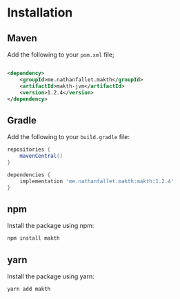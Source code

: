 # Installation

## Maven

Add the following to your `pom.xml` file;

```xml

<dependency>
    <groupId>me.nathanfallet.makth</groupId>
    <artifactId>makth-jvm</artifactId>
    <version>1.2.4</version>
</dependency>
```

## Gradle

Add the following to your `build.gradle` file:

```groovy
repositories {
    mavenCentral()
}

dependencies {
    implementation 'me.nathanfallet.makth:makth:1.2.4'
}
```

## npm

Install the package using npm:

```bash
npm install makth
```

## yarn

Install the package using yarn:

```bash
yarn add makth
```
